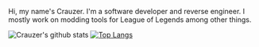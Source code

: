 Hi, my name's Crauzer. I'm a software developer and reverse engineer. I mostly work on modding tools for League of Legends among other things.

![Crauzer's github stats](https://github-readme-stats.vercel.app/api?username=crauzer&show_icons=true&theme=gruvbox) [![Top Langs](https://github-readme-stats.vercel.app/api/top-langs/?username=Crauzer&layout=compact&theme=gruvbox)](https://github.com/anuraghazra/github-readme-stats)
